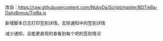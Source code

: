 改自：https://raw.githubusercontent.com/NobyDa/Script/master/BDTieBa-DailyBonus/TieBa.js

新增脚本日志打印签到详情，去除通知中的签到详情

减少通知，且能更直观的查看到每个吧的签到情况
